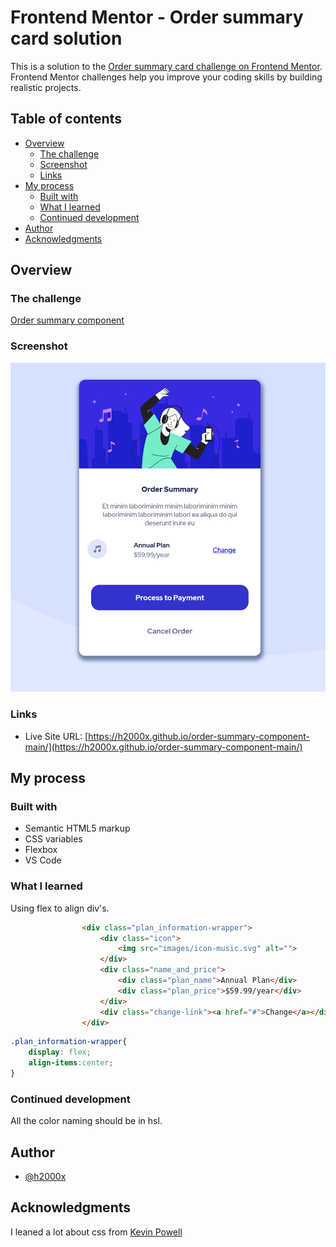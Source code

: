 # Frontend Mentor - Order summary card solution

This is a solution to the [Order summary card challenge on Frontend Mentor](https://www.frontendmentor.io/challenges/order-summary-component-QlPmajDUj). Frontend Mentor challenges help you improve your coding skills by building realistic projects. 

## Table of contents

- [Overview](#overview)
  - [The challenge](#the-challenge)
  - [Screenshot](#screenshot)
  - [Links](#links)
- [My process](#my-process)
  - [Built with](#built-with)
  - [What I learned](#what-i-learned)
  - [Continued development](#continued-development)
- [Author](#author)
- [Acknowledgments](#acknowledgments)


## Overview

### The challenge

[Order summary component](https://www.frontendmentor.io/challenges/order-summary-component-QlPmajDUj/hub/order-summary-component-yS8fM1_as)

### Screenshot

![](./images/screenshot.png)


### Links

- Live Site URL: [https://h2000x.github.io/order-summary-component-main/](https://h2000x.github.io/order-summary-component-main/)

## My process

### Built with

- Semantic HTML5 markup
- CSS variables
- Flexbox
- VS Code


### What I learned

Using flex to align div's.

```html
                <div class="plan_information-wrapper">
                    <div class="icon">
                        <img src="images/icon-music.svg" alt="">
                    </div>
                    <div class="name_and_price">
                        <div class="plan_name">Annual Plan</div>
                        <div class="plan_price">$59.99/year</div>
                    </div>
                    <div class="change-link"><a href="#">Change</a></div>
                </div>

```
```css
.plan_information-wrapper{
    display: flex;
    align-items:center;
}
```

### Continued development

All the color naming should be in hsl.


## Author

- [@h2000x](https://www.frontendmentor.io/profile/h2000x)


## Acknowledgments

I leaned a lot about css from [Kevin Powell](https://www.youtube.com/kepowob)

